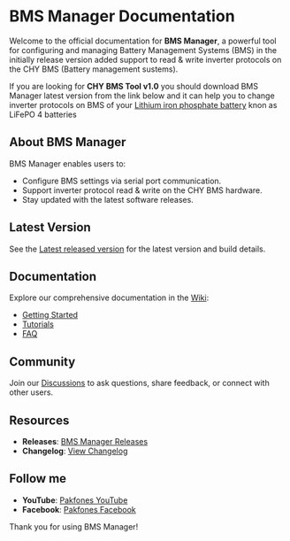 # BMS Manager Documentation

   Welcome to the official documentation for **BMS Manager**, a powerful tool for configuring and managing Battery Management Systems (BMS) in the initially release version added support to read & write inverter protocols on the CHY BMS (Battery management sustems).

   If you are looking for **CHY BMS Tool v1.0** you should download BMS Manager latest version from the link below and it can help you to change inverter protocols on BMS of your [Lithium iron phosphate battery](https://en.wikipedia.org/wiki/Lithium_iron_phosphate_battery) knon as LiFePO
   4 batteries


   ## About BMS Manager
   BMS Manager enables users to:
   - Configure BMS settings via serial port communication.
   - Support inverter protocol read & write on the CHY BMS hardware.
   - Stay updated with the latest software releases.

   ## Latest Version
   See the [Latest released version](https://github.com/pakfones/bms-manager-docs/releases/latest) for the latest version and build details. 

   ## Documentation
   Explore our comprehensive documentation in the [Wiki](https://github.com/pakfones/bms-manager-docs/wiki):
   - [Getting Started](https://github.com/pakfones/bms-manager-docs/wiki/Getting-Started)
   - [Tutorials](https://github.com/pakfones/bms-manager-docs/wiki/Tutorials)
   - [FAQ](https://github.com/pakfones/bms-manager-docs/wiki/FAQ)

   ## Community
   Join our [Discussions](https://github.com/pakfones/bms-manager-docs/discussions) to ask questions, share feedback, or connect with other users.

   ## Resources
   - **Releases**: [BMS Manager Releases](https://github.com/pakfones/bms-manager-docs/releases)
   - **Changelog**: [View Changelog](https://github.com/pakfones/bms-manager-docs/blob/main/CHANGELOG.md)

   ## Follow me
   - **YouTube**: [Pakfones YouTube](https://www.youtube.com/@Pakfones)
   - **Facebook**: [Pakfones Facebook](https://www.facebook.com/pakfones)

   Thank you for using BMS Manager!
